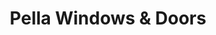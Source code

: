 ---
title: "Pella Windows & Doors"
url: /dewitt-syracuse/pella-windows-und-doors/
shop: Allgemein
---